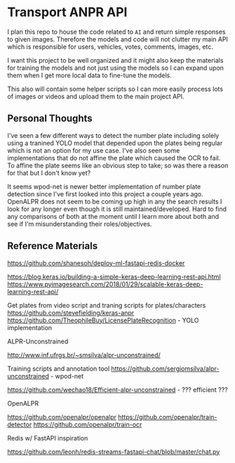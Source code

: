 # Transport ANPR API

I plan this repo to house the code related to `AI` and return simple responses to given images. Therefore the models and code will not clutter my main API which is responsible for users, vehicles, votes, comments, images, etc. 

I want this project to be well organized and it might also keep the materials for training the models and not just using the models so I can expand upon them when I get more local data to fine-tune the models.

This also will contain some helper scripts so I can more easily process lots of images or videos and upload them to the main project API.

## Personal Thoughts

I've seen a few different ways to detect the number plate including solely using a tranined YOLO model that depended upon the plates being regular which is not an option for my use case. I've also seen some implementations that do not affine the plate which caused the OCR to fail. To affine the plate seems like an obvious step to take; so was there a reason for that but I don't know yet?

It seems wpod-net is newer better implementation of number plate detection since I've first looked into this project a couple years ago. OpenALPR does not seem to be coming up high in any the search results I look for any longer even though it is still maintained/developed. Hard to find any comparisons of both at the moment until I learn more about both and see if I'm misunderstanding their roles/objectives.

## Reference Materials

https://github.com/shanesoh/deploy-ml-fastapi-redis-docker

https://blog.keras.io/building-a-simple-keras-deep-learning-rest-api.html
https://www.pyimagesearch.com/2018/01/29/scalable-keras-deep-learning-rest-api/

Get plates from video script and traning scripts for plates/characters
https://github.com/stevefielding/keras-anpr
https://github.com/TheophileBuy/LicensePlateRecognition  - YOLO implementation

ALPR-Unconstrained

http://www.inf.ufrgs.br/~smsilva/alpr-unconstrained/

Training scripts and annotation tool
https://github.com/sergiomsilva/alpr-unconstrained  - wpod-net

https://github.com/wechao18/Efficient-alpr-unconstrained  - ??? efficient ???

OpenALPR

https://github.com/openalpr/openalpr
https://github.com/openalpr/train-detector
https://github.com/openalpr/train-ocr


Redis w/ FastAPI inspiration

https://github.com/leonh/redis-streams-fastapi-chat/blob/master/chat.py